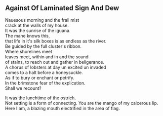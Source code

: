 Against Of Laminated Sign And Dew
---------------------------------
Nauesous morning and the frail mist  
crack at the walls of my house.  
It was the sunrise of the iguana.  
The mane knows this,  
that life in it's silk boxes is as endless as the river.  
Be guided by the full cluster's ribbon.  
Where shorelines meet  
leaves meet, within and in and the sound  
of stains, to reach out and gather in beligerance.  
A chorus of lobsters at day un excited un invaded  
comes to a halt before a honeysuckle.  
As if to bury or enchant or petrify.  
In the brimstone fear of the explication.  
Shall we recount?  
  
It was the lunchtime of the ostrich.  
Not setting is a form of connecting. You are the mango of my calcerous lip.  
Here I am, a blazing mouth electrified in the area of flag.  

